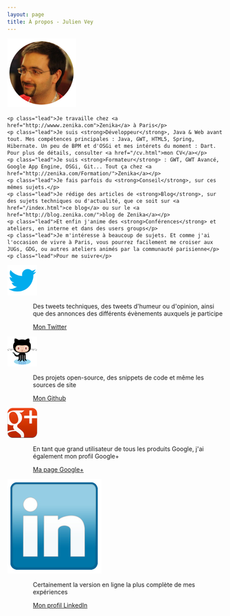 ```yaml
---
layout: page
title: À propos - Julien Vey
---
```


<div class="justify">
	<img src="images/face160.png" class="pull-left faceImage"/>

	<p class="lead">Je travaille chez <a href="http://wwww.zenika.com">Zenika</a> à Paris</p>
	<p class="lead">Je suis <strong>Développeur</strong>, Java & Web avant tout. Mes compétences principales : Java, GWT, HTML5, Spring, Hibernate. Un peu de BPM et d'OSGi et mes intérets du moment : Dart. Pour plus de détails, consulter <a href="/cv.html">mon CV</a></p>
	<p class="lead">Je suis <strong>Formateur</strong> : GWT, GWT Avancé, Google App Engine, OSGi, Git... Tout ça chez <a href="http://zenika.com/Formation/">Zenika</a></p>
	<p class="lead">Je fais parfois du <strong>Conseil</strong>, sur ces mêmes sujets.</p> 
	<p class="lead">Je rédige des articles de <strong>Blog</strong>, sur des sujets techniques ou d'actualité, que ce soit sur <a href="/index.html">ce blog</a> ou sur le <a href="http://blog.zenika.com/">blog de Zenika</a></p> 
	<p class="lead">Et enfin j'anime des <strong>Conférences</strong> et ateliers, en interne et dans des users groups</p> 
	<p class="lead">Je m'intéresse à beaucoup de sujets. Et comme j'ai l'occasion de vivre à Paris, vous pourrez facilement me croiser aux JUGs, GDG, ou autres ateliers animés par la communauté parisienne</p> 
	<p class="lead">Pour me suivre</p>
	
<div class="row">
	<div class="span6">
		<div class="span1">
			<a href="http://twitter.com/julienvey"><img class="well" src="/assets/img/twitter.png" alt="Twitter"></a>
		</div>
		<div class="span4" style="margin-left:60px">
			<p>Des tweets techniques, des tweets d'humeur ou d'opinion, ainsi que des annonces des différents évènements auxquels je participe</p>
			<p class="pull-right"><a href="http://twitter.com/julienvey">Mon Twitter</a></p>
		</div>
	</div>
	<div class="span6">
		<div class="span1">
			<a href="https://github.com/julienvey"><img class="well" src="/assets/img/octocat.png" alt="Github"></a>
		</div>
		<div class="span4" style="margin-left:60px">
			<p>Des projets open-source, des snippets de code et même les sources de site</p>
			<p class="pull-right"><a href="https://github.com/julienvey">Mon Github</a></p>
		</div>
	</div>
</div>
<div class="row">
	<div class="span6">
		<div class="span1">
			<a href="https://plus.google.com/104319090218121337101"><img class="well" src="/assets/img/googleplus.png" alt="Google+"></a>
		</div>
		<div class="span4" style="margin-left:60px">
			<p>En tant que grand utilisateur de tous les produits Google, j'ai également mon profil Google+</p>
			<p class="pull-right"><a href="https://plus.google.com/104319090218121337101">Ma page Google+</a></p>
		</div>
	</div>
	<div class="span6">
		<div class="span1">   
			<a href="http://fr.linkedin.com/in/julienvey"><img class="well" src="/assets/img/linkedin.png" alt="Lanyrd"></a>
		</div>
		<div class="span4" style="margin-left:60px">
			<p>Certainement la version en ligne la plus complète de mes expériences</p>
			<p class="pull-right"><a href="http://fr.linkedin.com/in/julienvey">Mon profil LinkedIn</a></p>
		</div>
	</div>
</div>


</div>




